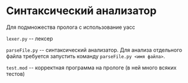 # Синтаксический анализатор
Для подмножества пролога с использование yacc

`lexer.py` -- лексер

`parseFile.py` -- синтаксический анализатор. Для анализа отдельного файла требуется запустить команду `parseFile.py <имя файла>`.

`test.mod` -- корректная программа на прологе (в ней много всяких тестов)
